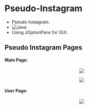 # Pseudo-Instagram

- Pseudo Instagram.
- ![Java](https://img.shields.io/badge/Java-ED8B00?style=for-the-badge&logo=java&logoColor=white)
- Using JOptionPane for GUI.

## Pseudo Instagram Pages

#### Main Page:

<p align="center">
		<img src="https://user-images.githubusercontent.com/96329489/181001499-8976de77-b312-4f24-bf07-2a7599dd38d8.png" />
</p>

<p align="center">
		<img src="https://user-images.githubusercontent.com/96329489/181001522-b539b1de-b114-49e3-a87f-6e46e20a9401.png" />
</p>

#### User Page:

<p align="center">
		<img src="https://user-images.githubusercontent.com/96329489/181001534-0515606a-2cf9-4eff-99c8-178eb576ea8a.png" />
</p>
